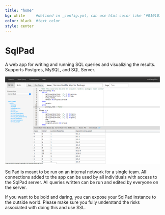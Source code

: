 ```yaml
---
title: "home"
bg: white     #defined in _config.yml, can use html color like '#010101'
color: black  #text color
style: center
---
```


# SqlPad

A web app for writing and running SQL queries and visualizing the results. Supports Postgres, MySQL, and SQL Server.

<img class="screenshot" src="img/screenshots/query-editor.png" alt="SqlPad Query Editor">

SqlPad is meant to be run on an internal network for a single team. All connections added to the app can be used by all individuals with access to the SqlPad server. All queries written can be run and edited by everyone on the server. 

If you want to be bold and daring, you can expose your SqlPad instance to the outside world. Please make sure you fully understand the risks associated with doing this and use SSL.

